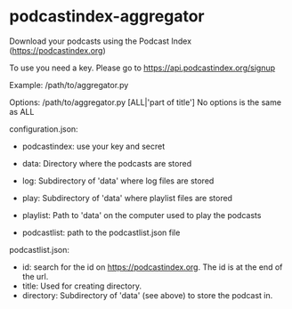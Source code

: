 # podcastindex-aggregator
Download your podcasts using the Podcast Index (https://podcastindex.org)

To use you need a key. Please go to https://api.podcastindex.org/signup

Example:
/path/to/aggregator.py

Options:
/path/to/aggregator.py [ALL|'part of title']
No options is the same as ALL

configuration.json:
- podcastindex: use your key and secret

- data: Directory where the podcasts are stored
- log: Subdirectory of 'data' where log files are stored
- play: Subdirectory of 'data' where playlist files are stored
- playlist: Path to 'data' on the computer used to play the podcasts

- podcastlist: path to the podcastlist.json file

podcastlist.json:
- id: search for the id on https://podcastindex.org. The id is at the end of the url.
- title: Used for creating directory.
- directory: Subdirectory of 'data' (see above) to store the podcast in.


